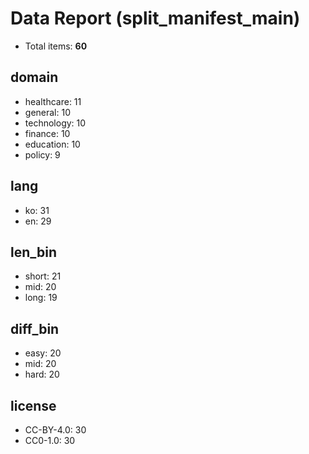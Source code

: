 # Data Report (split_manifest_main)

- Total items: **60**

## domain

- healthcare: 11
- general: 10
- technology: 10
- finance: 10
- education: 10
- policy: 9

## lang

- ko: 31
- en: 29

## len_bin

- short: 21
- mid: 20
- long: 19

## diff_bin

- easy: 20
- mid: 20
- hard: 20

## license

- CC-BY-4.0: 30
- CC0-1.0: 30
